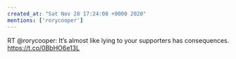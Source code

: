 ```yaml
---
created_at: "Sat Nov 28 17:24:08 +0000 2020"
mentions: ['rorycooper']
---
```


RT @rorycooper: It’s almost like lying to your supporters has consequences. https://t.co/0BbHO6e13L